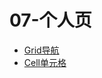 # 07-个人页

- [Grid导航](https://vant-ui.github.io/vant/#/zh-CN/grid)
- [Cell单元格](https://vant-ui.github.io/vant/#/zh-CN/cell)